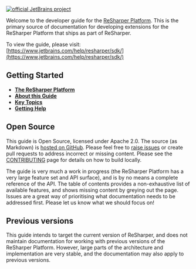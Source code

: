 [![official JetBrains project](http://jb.gg/badges/official-flat-square.svg)](https://confluence.jetbrains.com/display/ALL/JetBrains+on+GitHub)

Welcome to the developer guide for the [ReSharper Platform](Intro/ReSharperPlatform.md). This is the primary source of documentation for developing extensions for the ReSharper Platform that ships as part of ReSharper.

To view the guide, please visit: [https://www.jetbrains.com/help/resharper/sdk/](https://www.jetbrains.com/help/resharper/sdk/)

## Getting Started

* [**The ReSharper Platform**](Intro/ReSharperPlatform.md)
* [**About this Guide**](Intro/About.md)
* [**Key Topics**](Intro/KeyTopics.md)
* [**Getting Help**](Intro/getting-help.md)

## Open Source

This guide is Open Source, licensed under Apache 2.0. The source (as Markdown) is [hosted on GitHub](https://github.com/JetBrains/resharper-devguide). Please feel free to [raise issues](https://github.com/JetBrains/resharper-devguide/issues) or create pull requests to address incorrect or missing content. Please see the [CONTRIBUTING](CONTRIBUTING.md) page for details on how to build locally.

The guide is very much a work in progress (the ReSharper Platform has a very large feature set and API surface), and is by no means a complete reference of the API. The table of contents provides a non-exhaustive list of available features, and shows missing content by greying out the page. Issues are a great way of prioritising what documentation needs to be addressed first. Please let us know what we should focus on!

## Previous versions

This guide intends to target the current version of ReSharper, and does not maintain documentation for working with previous versions of the ReSharper Platform. However, large parts of the architecture and implementation are very stable, and the documentation may also apply to previous versions.
